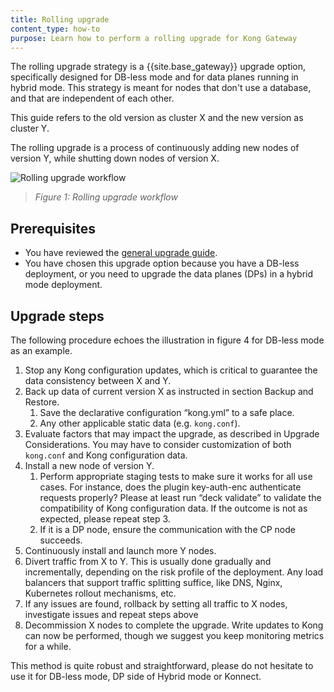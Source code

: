 ```yaml
---
title: Rolling upgrade
content_type: how-to
purpose: Learn how to perform a rolling upgrade for Kong Gateway
---
```


The rolling upgrade strategy is a {{site.base_gateway}} upgrade option, specifically designed 
for DB-less mode and for data planes running in hybrid mode. This strategy is meant for nodes that don't use a database, and that are independent of each other.

This guide refers to the old version as cluster X and the new version as cluster Y.

The rolling upgrade is a process of continuously adding new nodes of version Y, while shutting 
down nodes of version X.

![Rolling upgrade workflow](/assets/images/products/gateway/upgrade/rolling-upgrade.png)

> _Figure 1: Rolling upgrade workflow_

## Prerequisites

* You have reviewed the [general upgrade guide](/gateway/{{page.kong_version}}/upgrade/).
* You have chosen this upgrade option because you have a DB-less deployment, or you need to 
upgrade the data planes (DPs) in a hybrid mode deployment. 

## Upgrade steps

The following procedure echoes the illustration in figure 4 for DB-less mode as an example.

1. Stop any Kong configuration updates, which is critical to guarantee the data consistency between X and Y.
2. Back up data of current version X as instructed in section Backup and Restore.
    1. Save the declarative configuration “kong.yml” to a safe place.
    2. Any other applicable static data (e.g. `kong.conf`).
3. Evaluate factors that may impact the upgrade, as described in Upgrade Considerations. You may have to consider customization of both `kong.conf` and Kong configuration data.
4. Install a new node of version Y.
    1. Perform appropriate staging tests to make sure it works for all use cases. For instance, does the plugin key-auth-enc authenticate requests properly? Please at least run “deck validate” to validate the compatibility of Kong configuration data. If the outcome is not as expected, please repeat step 3.
    2. If it is a DP node, ensure the communication with the CP node succeeds.
5. Continuously install and launch more Y nodes.
6. Divert traffic from X to Y. This is usually done gradually and incrementally, depending on the risk profile of the deployment.  Any load balancers that support traffic splitting suffice, like DNS, Nginx, Kubernetes rollout mechanisms, etc.
7. If any issues are found, rollback by setting all traffic to X nodes, investigate issues and repeat steps above
8. Decommission X nodes to complete the upgrade. Write updates to Kong can now be performed, though we suggest you keep monitoring metrics for a while.

This method is quite robust and straightforward, please do not hesitate to use it for DB-less mode, DP side of Hybrid mode or Konnect.
